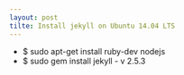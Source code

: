 ```yaml
---
layout: post
tilte: Install jekyll on Ubuntu 14.04 LTS
---
```


* $ sudo apt-get install ruby-dev nodejs 
* $ sudo gem install jekyll - v 2.5.3

